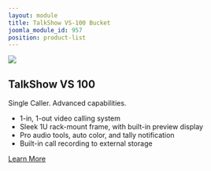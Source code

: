 ```yaml
---
layout: module
title: TalkShow VS-100 Bucket
joomla_module_id: 957
position: product-list
---
```

<!-- Module: 3Play 4800 Product Bucket -->
<div class="header-img-container"><img class="header-img" alt=" " title="" src="{{"images/product-talkshow-fam-vs100.jpg" | cdn }}" />
</div>
<div class="bucket-content">
	<h2>TalkShow VS 100</h2>
	<p class="sub-heading">Single Caller. Advanced capabilities.</p>
	<ul>
		<li>1-in, 1-out video calling system</li>
		<li>Sleek 1U rack-mount frame, with built-in preview display</li>
		<li>Pro audio tools, auto color, and tally notification</li>
		<li>Built-in call recording to external storage</li>
	</ul>
</div>
<div class="align-center cta-container"><a href="/talkshow/vs100.html" class="arrow-cta">Learn More<span class="cta-arrow"></span></a>
</div>
